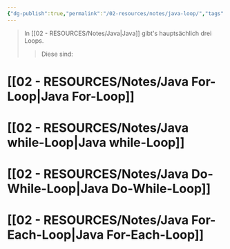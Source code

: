```yaml
---
{"dg-publish":true,"permalink":"/02-resources/notes/java-loop/","tags":["informatik/programmierung/sprachen/java"],"noteIcon":"","updated":"2025-09-27T01:32:45.007+02:00"}
---
```


>In [[02 - RESOURCES/Notes/Java\|Java]] gibt's hauptsächlich drei Loops.
>>Diese sind:

# [[02 - RESOURCES/Notes/Java For-Loop\|Java For-Loop]]
# [[02 - RESOURCES/Notes/Java while-Loop\|Java while-Loop]]
# [[02 - RESOURCES/Notes/Java Do-While-Loop\|Java Do-While-Loop]]

# [[02 - RESOURCES/Notes/Java For-Each-Loop\|Java For-Each-Loop]]